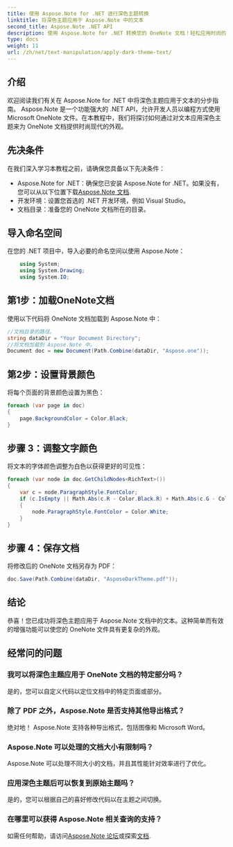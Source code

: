 ```yaml
---
title: 使用 Aspose.Note for .NET 进行深色主题转换
linktitle: 将深色主题应用于 Aspose.Note 中的文本
second_title: Aspose.Note .NET API
description: 使用 Aspose.Note for .NET 转换您的 OneNote 文档！轻松应用时尚的深色主题。立即下载并增强您的笔记体验。
type: docs
weight: 11
url: /zh/net/text-manipulation/apply-dark-theme-text/
---
```

## 介绍
欢迎阅读我们有关在 Aspose.Note for .NET 中将深色主题应用于文本的分步指南。 Aspose.Note 是一个功能强大的 .NET API，允许开发人员以编程方式使用 Microsoft OneNote 文件。在本教程中，我们将探讨如何通过对文本应用深色主题来为 OneNote 文档提供时尚现代的外观。
## 先决条件
在我们深入学习本教程之前，请确保您具备以下先决条件：
-  Aspose.Note for .NET：确保您已安装 Aspose.Note for .NET。如果没有，您可以从以下位置下载[Aspose.Note 文档](https://reference.aspose.com/note/net/).
- 开发环境：设置您首选的 .NET 开发环境，例如 Visual Studio。
- 文档目录：准备您的 OneNote 文档所在的目录。
## 导入命名空间
在您的 .NET 项目中，导入必要的命名空间以使用 Aspose.Note：
```csharp
    using System;
    using System.Drawing;
    using System.IO;
```
## 第1步：加载OneNote文档
使用以下代码将 OneNote 文档加载到 Aspose.Note 中：
```csharp
//文档目录的路径。
string dataDir = "Your Document Directory";
//将文档加载到 Aspose.Note 中。
Document doc = new Document(Path.Combine(dataDir, "Aspose.one"));
```
## 第2步：设置背景颜色
将每个页面的背景颜色设置为黑色：
```csharp
foreach (var page in doc)
{
    page.BackgroundColor = Color.Black;
}
```
## 步骤 3：调整文字颜色
将文本的字体颜色调整为白色以获得更好的可见性：
```csharp
foreach (var node in doc.GetChildNodes<RichText>())
{
    var c = node.ParagraphStyle.FontColor;
    if (c.IsEmpty || Math.Abs(c.R - Color.Black.R) + Math.Abs(c.G - Color.Black.G) + Math.Abs(c.B - Color.Black.B) <= 30)
    {
        node.ParagraphStyle.FontColor = Color.White;
    }
}
```
## 步骤 4：保存文档
将修改后的 OneNote 文档另存为 PDF：
```csharp
doc.Save(Path.Combine(dataDir, "AsposeDarkTheme.pdf"));
```
## 结论
恭喜！您已成功将深色主题应用于 Aspose.Note 文档中的文本。这种简单而有效的增强功能可以使您的 OneNote 文件具有更复杂的外观。
## 经常问的问题
### 我可以将深色主题应用于 OneNote 文档的特定部分吗？
是的，您可以自定义代码以定位文档中的特定页面或部分。
### 除了 PDF 之外，Aspose.Note 是否支持其他导出格式？
绝对地！ Aspose.Note 支持各种导出格式，包括图像和 Microsoft Word。
### Aspose.Note 可以处理的文档大小有限制吗？
Aspose.Note 可以处理不同大小的文档，并且其性能针对效率进行了优化。
### 应用深色主题后可以恢复到原始主题吗？
是的，您可以根据自己的喜好修改代码以在主题之间切换。
### 在哪里可以获得 Aspose.Note 相关查询的支持？
如需任何帮助，请访问[Aspose.Note 论坛](https://forum.aspose.com/c/note/28)或探索[文档](https://reference.aspose.com/note/net/).